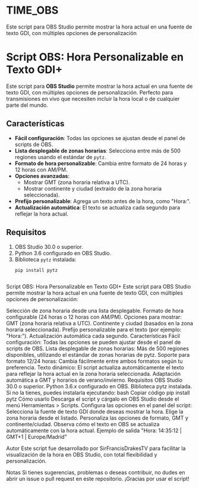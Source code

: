 # TIME_OBS
Este script para OBS Studio permite mostrar la hora actual en una fuente de texto GDI, con múltiples opciones de personalización


# Script OBS: Hora Personalizable en Texto GDI+

Este script para **OBS Studio** permite mostrar la hora actual en una fuente de texto GDI, con múltiples opciones de personalización. Perfecto para transmisiones en vivo que necesiten incluir la hora local o de cualquier parte del mundo.

## Características

- **Fácil configuración**: Todas las opciones se ajustan desde el panel de scripts de OBS.
- **Lista desplegable de zonas horarias**: Selecciona entre más de 500 regiones usando el estándar de `pytz`.
- **Formato de hora personalizable**: Cambia entre formato de 24 horas y 12 horas con AM/PM.
- **Opciones avanzadas**:
  - Mostrar GMT (zona horaria relativa a UTC).
  - Mostrar continente y ciudad (extraído de la zona horaria seleccionada).
- **Prefijo personalizable**: Agrega un texto antes de la hora, como "Hora:".
- **Actualización automática**: El texto se actualiza cada segundo para reflejar la hora actual.

## Requisitos

1. OBS Studio 30.0 o superior.
2. Python 3.6 configurado en OBS Studio.
3. Biblioteca `pytz` instalada:
   ```bash
   pip install pytz



Script OBS: Hora Personalizable en Texto GDI+
Este script para OBS Studio permite mostrar la hora actual en una fuente de texto GDI, con múltiples opciones de personalización:

Selección de zona horaria desde una lista desplegable.
Formato de hora configurable (24 horas o 12 horas con AM/PM).
Opciones para mostrar:
GMT (zona horaria relativa a UTC).
Continente y ciudad (basados en la zona horaria seleccionada).
Prefijo personalizable para el texto (por ejemplo: "Hora:").
Actualización automática cada segundo.
Características
Fácil configuración: Todas las opciones se pueden ajustar desde el panel de scripts de OBS.
Lista desplegable de zonas horarias: Más de 500 regiones disponibles, utilizando el estándar de zonas horarias de pytz.
Soporte para formato 12/24 horas: Cambia fácilmente entre ambos formatos según tu preferencia.
Texto dinámico: El script actualiza automáticamente el texto para reflejar la hora actual en la zona horaria seleccionada.
Adaptación automática a GMT y horarios de verano/invierno.
Requisitos
OBS Studio 30.0 o superior.
Python 3.6.x configurado en OBS.
Biblioteca pytz instalada. Si no la tienes, puedes instalarla ejecutando:
bash
Copiar código
pip install pytz
Cómo usarlo
Descarga el script y cárgalo en OBS Studio desde el menú Herramientas > Scripts.
Configura las opciones en el panel del script:
Selecciona la fuente de texto GDI donde deseas mostrar la hora.
Elige la zona horaria desde el listado.
Personaliza las opciones de formato, GMT y continente/ciudad.
Observa cómo el texto en OBS se actualiza automáticamente con la hora actual.
Ejemplo de salida
"Hora: 14:35:12 | GMT+1 | Europe/Madrid"

Autor
Este script fue desarrollado por SirFrancisDrakesTV para facilitar la visualización de la hora en OBS Studio, con total flexibilidad y personalización.

Notas
Si tienes sugerencias, problemas o deseas contribuir, no dudes en abrir un issue o pull request en este repositorio. ¡Gracias por usar el script!

